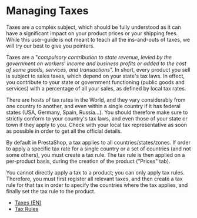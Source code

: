 # Managing Taxes

Taxes are a complex subject, which should be fully understood as it can have a significant impact on your product prices or your shipping fees. While this user-guide is not meant to teach all the ins-and-outs of taxes, we will try our best to give you pointers.

Taxes are a "_compulsory contribution to state revenue, levied by the government on workers' income and business profits or added to the cost of some goods, services, and transactions_". In short, every product you sell is subject to sales taxes, which depend on your state's tax laws. In effect, you contribute to your state or government functioning \(public goods and services\) with a percentage of all your sales, as defined by local tax rates.

There are hosts of tax rates in the World, and they vary considerably from one country to another, and even within a single country if it has federal states \(USA, Germany, Spain, Russia...\). You should therefore make sure to strictly conform to your country's tax laws, and even those of your state or town if they apply to you. Check with your local tax representative as soon as possible in order to get all the official details.

By default in PrestaShop, a tax applies to all countries/states/zones. If order to apply a specific tax rate for a single country or a set of countries \(and not some others\), you must create a tax rule. The tax rule is then applied on a per-product basis, during the creation of the product \("Prices" tab\).

You cannot directly apply a tax to a product; you can only apply tax rules. Therefore, you must first register all relevant taxes, and then create a tax rule for that tax in order to specify the countries where the tax applies, and finally set the tax rule to the product.

* [Taxes \(EN\)](taxes.md)
* [Tax Rules](tax-rules.md)

